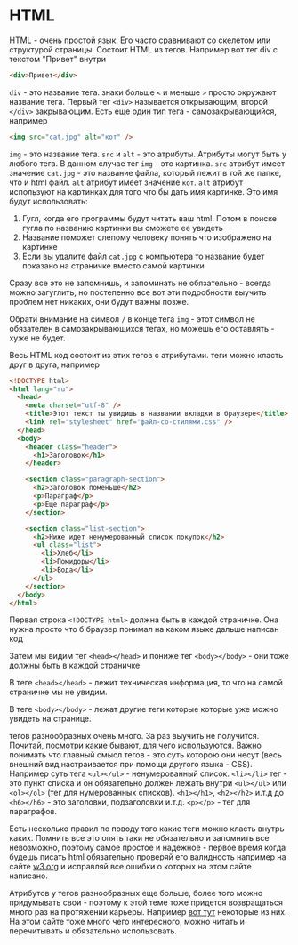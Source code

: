 # HTML

HTML - очень простой язык. Его часто сравнивают со скелетом или структурой страницы. Состоит HTML из тегов. Например вот тег div с текстом "Привет" внутри

```html
<div>Привет</div>
```

`div` - это название тега. знаки больше `<` и меньше `>` просто окружают название тега. Первый тег `<div>` называется открывающим, второй `</div>` закрывающим. Есть еще один тип тега - самозакрывающийся, например

```html
<img src="cat.jpg" alt="кот" />
```

`img` - это название тега. `src` и `alt` - это атрибуты. Атрибуты могут быть у любого тега. В данном случае тег `img` - это картинка. `src` атрибут имеет значение `cat.jpg` - это название файла, который лежит в той же папке, что и html файл. `alt` атрибут имеет значение `кот`. `alt` атрибут используют на картинках для того что бы дать имя картинке. Это имя будут использовать:

1. Гугл, когда его программы будут читать ваш html. Потом в поиске гугла по названию картинки вы сможете ее увидеть
2. Название поможет слепому человеку понять что изображено на картинке
3. Если вы удалите файл `cat.jpg` с компьютера то название будет показано на страничке вместо самой картинки

Сразу все это не запомнишь, и запоминать не обязательно - всегда можно загуглить, но постепенно все вот эти подробности выучить проблем нет никаких, они будут важны позже.

Обрати внимание на символ `/` в конце тега `img` - этот символ не обязателен в самозакрывающихся тегах, но можешь его оставлять - хуже не будет.

Весь HTML код состоит из этих тегов с атрибутами. теги можно класть друг в друга, например

```html
<!DOCTYPE html>
<html lang="ru">
  <head>
    <meta charset="utf-8" />
    <title>Этот текст ты увидишь в названии вкладки в браузере</title>
    <link rel="stylesheet" href="файл-со-стилями.css" />
  </head>
  <body>
    <header class="header">
      <h1>Заголовок</h1>
    </header>

    <section class="paragraph-section">
      <h2>Заголовок поменьше</h2>
      <p>Параграф</p>
      <p>Еще параграф</p>
    </section>

    <section class="list-section">
      <h2>Ниже идет ненумерованный список покупок</h2>
      <ul class="list">
        <li>Хлеб</li>
        <li>Помидоры</li>
        <li>Вода</li>
      </ul>
    </section>
  </body>
</html>
```

Первая строка `<!DOCTYPE html>` должна быть в каждой страничке. Она нужна просто что б браузер понимал на каком языке дальше написан код

Затем мы видим тег `<head></head>` и пониже тег `<body></body>` - они тоже должны быть в каждой страничке

В теге `<head></head>` - лежит техническая информация, то что на самой страничке мы не увидим.

В теге `<body></body>` - лежат другие теги которые которые уже можно увидеть на странице.

тегов разнообразных очень много. За раз выучить не получится. Почитай, посмотри какие бывают, для чего используются. Важно понимать что главный смысл тегов - это суть которою они несут (весь внешний вид настраивается при помощи другого языка - CSS). Например суть тега `<ul></ul>` - ненумерованный список. `<li></li>` тег - это пункт списка и он обязательно должен лежать внутри `<ul></ul>` или `<ol></ol>` (тег для нумерованных списков). `<h1></h1>`, `<h2></h2>` и.т.д до `<h6></h6>` - это заголовки, подзаголовки и.т.д. `<p></p>` - тег для параграфов.

Есть несколько правил по поводу того какие теги можно класть внутрь каких. Помнить все это опять таки не обязательно и запомнить все невозможно, поэтому самое простое и надежное - первое время когда будешь писать html обязательно проверяй его валидность например на сайте [w3.org](https://validator.w3.org/#validate_by_upload) и исправляй все ошибки о которых на этом сайте написано.

Атрибутов у тегов разнообразных еще больше, более того можно придумывать свои - поэтому к этой теме тоже придется возвращаться много раз на протяжении карьеры. Например [вот тут](https://html5book.ru/html-attributes/) некоторые из них. На этом сайте тоже много чего интересного, можно читать и перечитывать и обязательно использовать.
